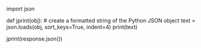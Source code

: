 import json

def jprint(obj):
    # create a formatted string of the Python JSON object
    text = json.loads(obj, sort_keys=True, indent=4)
    print(text)

jprint(response.json())
